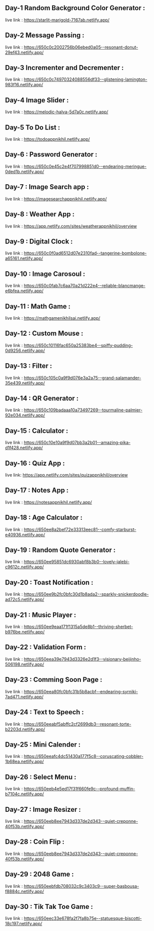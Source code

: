 ## Day-1 Random Background Color Generator : 
  live link : https://starlit-marigold-7167ab.netlify.app/

## Day-2 Message Passing :
  live link : https://650c0c2002756b06ebed0a05--resonant-donut-29ef43.netlify.app/

## Day-3 Incrementer and Decrementer :
  live link : https://650c0c74970324088556df33--glistening-lamington-983f16.netlify.app/

## Day-4 Image Slider :
  live link : https://melodic-halva-5d7a0c.netlify.app/

## Day-5 To Do List : 
  live link : https://todoappnikhil.netlify.app/

## Day-6 : Password Generator :
  live link : https://650c0e45c2e4f707998851d0--endearing-meringue-0ded1b.netlify.app/

## Day-7 : Image Search app :
  live link : https://imagesearchappnikhil.netlify.app/

## Day-8 : Weather App :
  live link : https://app.netlify.com/sites/weatherappnikhil/overview

## Day-9 : Digital Clock : 
  live link : https://650c0f0ad6512d07e2310fad--tangerine-bombolone-a65161.netlify.app/

## Day-10 : Image Carosoul : 
  live link : https://650c0fab7c6aa70a21d222e4--reliable-blancmange-e6bfea.netlify.app/

## Day-11 : Math Game :
  live link : https://mathgamenikhilsai.netlify.app/

## Day-12 : Custom Mouse :
  live link : https://650c10116fac650a25383be4--spiffy-pudding-0d9256.netlify.app/

## Day-13 : Filter :
  live link : https://650c105c0a9f9d076e3a2a75--grand-salamander-35e439.netlify.app/

## Day-14 : QR Generator :
  live link : https://650c109badaaa10a73497269--tourmaline-palmier-92e034.netlify.app/

## Day-15 : Calculator : 
  live link : https://650c10e10a9f9d07bb3a2b01--amazing-pika-d1f428.netlify.app/

## Day-16 : Quiz App :
  live link: https://app.netlify.com/sites/quizappnikhil/overview

## Day-17 : Notes App :
  live link : https://notesappnikhil.netlify.app/

## Day-18 : Age Calculator : 
  live link : https://650ee8a2bef72e33313eec81--comfy-starburst-e40936.netlify.app/

## Day-19 : Random Quote Generator :
  live link : https://650ee95851dc6930abf8b3b0--lovely-jalebi-c9612c.netlify.app/

## Day-20 : Toast Notification :
  live link : https://650ee9b2fc0bfc30d1b8ada2--sparkly-snickerdoodle-ad72c5.netlify.app/

## Day-21 : Music Player :
  live link : https://650ee9eaa171f1315a5de8b1--thriving-sherbet-b976be.netlify.app/

## Day-22 : Validation Form : 
  live link : https://650eea39e7943d3326e2d1f3--visionary-beijinho-506198.netlify.app/

## Day-23 : Comming Soon Page :
  live link : https://650eea80fc0bfc31b5b8acbf--endearing-syrniki-7ad471.netlify.app/

## Day-24 : Text to Speech :
  live link : https://650eeabf5abffc2cf2699db3--resonant-torte-b2203d.netlify.app/

## Day-25 : Mini Calender :
  live link : https://650eeafc4dc51430a177f5c8--coruscating-cobbler-1b68ea.netlify.app/

## Day-26 : Select Menu :
  live link : https://650eeb4e5ed17f31f660fe9c--profound-muffin-b7104c.netlify.app/

## Day-27 : Image Resizer : 
  live link : https://650eeb8ee7943d337de2d343--quiet-creponne-40f53b.netlify.app/

## Day-28 : Coin Flip :
  live link : https://650eeb8ee7943d337de2d343--quiet-creponne-40f53b.netlify.app/

## Day-29 : 2048 Game :
  live link : https://650eebfdb708032c9c3403c9--super-basbousa-f8884c.netlify.app/

## Day-30 : Tik Tak Toe Game : 
  live link : https://650eec33e678fa2f7fa8b75e--statuesque-biscotti-18c197.netlify.app/


